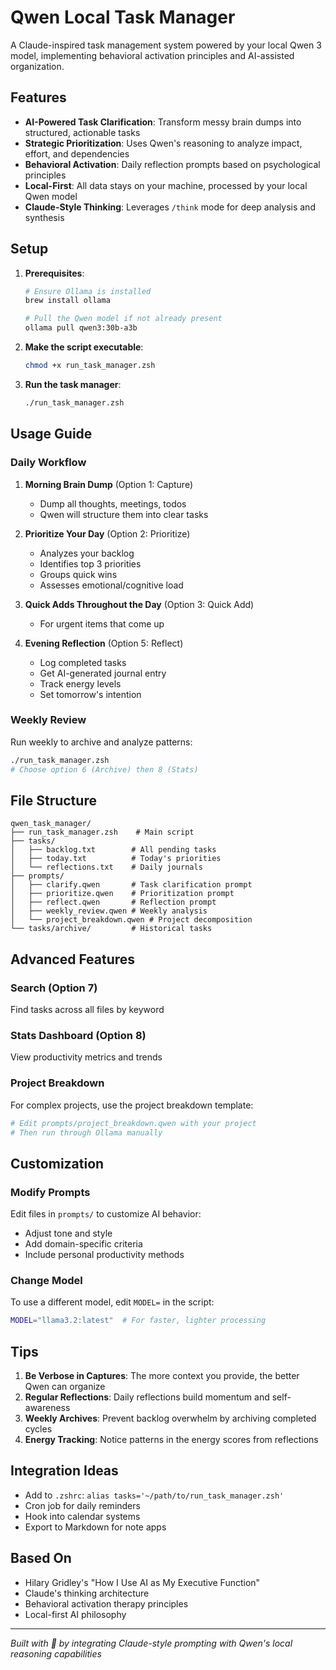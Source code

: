 # Qwen Local Task Manager

A Claude-inspired task management system powered by your local Qwen 3 model, implementing behavioral activation principles and AI-assisted organization.

## Features

- **AI-Powered Task Clarification**: Transform messy brain dumps into structured, actionable tasks
- **Strategic Prioritization**: Uses Qwen's reasoning to analyze impact, effort, and dependencies
- **Behavioral Activation**: Daily reflection prompts based on psychological principles
- **Local-First**: All data stays on your machine, processed by your local Qwen model
- **Claude-Style Thinking**: Leverages `/think` mode for deep analysis and synthesis

## Setup

1. **Prerequisites**:
   ```bash
   # Ensure Ollama is installed
   brew install ollama
   
   # Pull the Qwen model if not already present
   ollama pull qwen3:30b-a3b
   ```

2. **Make the script executable**:
   ```bash
   chmod +x run_task_manager.zsh
   ```

3. **Run the task manager**:
   ```bash
   ./run_task_manager.zsh
   ```

## Usage Guide

### Daily Workflow

1. **Morning Brain Dump** (Option 1: Capture)
   - Dump all thoughts, meetings, todos
   - Qwen will structure them into clear tasks

2. **Prioritize Your Day** (Option 2: Prioritize)
   - Analyzes your backlog
   - Identifies top 3 priorities
   - Groups quick wins
   - Assesses emotional/cognitive load

3. **Quick Adds Throughout the Day** (Option 3: Quick Add)
   - For urgent items that come up

4. **Evening Reflection** (Option 5: Reflect)
   - Log completed tasks
   - Get AI-generated journal entry
   - Track energy levels
   - Set tomorrow's intention

### Weekly Review

Run weekly to archive and analyze patterns:
```bash
./run_task_manager.zsh
# Choose option 6 (Archive) then 8 (Stats)
```

## File Structure

```
qwen_task_manager/
├── run_task_manager.zsh    # Main script
├── tasks/
│   ├── backlog.txt        # All pending tasks
│   ├── today.txt          # Today's priorities
│   └── reflections.txt    # Daily journals
├── prompts/
│   ├── clarify.qwen       # Task clarification prompt
│   ├── prioritize.qwen    # Prioritization prompt
│   ├── reflect.qwen       # Reflection prompt
│   ├── weekly_review.qwen # Weekly analysis
│   └── project_breakdown.qwen # Project decomposition
└── tasks/archive/         # Historical tasks
```

## Advanced Features

### Search (Option 7)
Find tasks across all files by keyword

### Stats Dashboard (Option 8)
View productivity metrics and trends

### Project Breakdown
For complex projects, use the project breakdown template:
```bash
# Edit prompts/project_breakdown.qwen with your project
# Then run through Ollama manually
```

## Customization

### Modify Prompts
Edit files in `prompts/` to customize AI behavior:
- Adjust tone and style
- Add domain-specific criteria
- Include personal productivity methods

### Change Model
To use a different model, edit `MODEL=` in the script:
```bash
MODEL="llama3.2:latest"  # For faster, lighter processing
```

## Tips

1. **Be Verbose in Captures**: The more context you provide, the better Qwen can organize
2. **Regular Reflections**: Daily reflections build momentum and self-awareness
3. **Weekly Archives**: Prevent backlog overwhelm by archiving completed cycles
4. **Energy Tracking**: Notice patterns in the energy scores from reflections

## Integration Ideas

- Add to `.zshrc`: `alias tasks='~/path/to/run_task_manager.zsh'`
- Cron job for daily reminders
- Hook into calendar systems
- Export to Markdown for note apps

## Based On

- Hilary Gridley's "How I Use AI as My Executive Function"
- Claude's thinking architecture
- Behavioral activation therapy principles
- Local-first AI philosophy

---

*Built with 🧠 by integrating Claude-style prompting with Qwen's local reasoning capabilities*